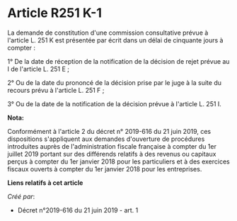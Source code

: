# Article R251 K-1

La demande de constitution d'une commission consultative prévue à l'article L. 251 K est présentée par écrit dans un délai de
cinquante jours à compter :

1° De la date de réception de la notification de la décision de rejet prévue au I de l'article L. 251 E ;

2° Ou de la date du prononcé de la décision prise par le juge à la suite du recours prévu à l'article L. 251 F ;

3° Ou de la date de la notification de la décision prévue à l'article L. 251 I.

**Nota:**

Conformément à l'article 2 du décret n° 2019-616 du 21 juin 2019, ces dispositions s'appliquent aux demandes d'ouverture de
procédures introduites auprès de l'administration fiscale française à compter du 1er juillet 2019 portant sur des différends
relatifs à des revenus ou capitaux perçus à compter du 1er janvier 2018 pour les particuliers et à des exercices fiscaux
ouverts à compter du 1er janvier 2018 pour les entreprises.

**Liens relatifs à cet article**

_Créé par_:

  - Décret n°2019-616 du 21 juin 2019 - art. 1
